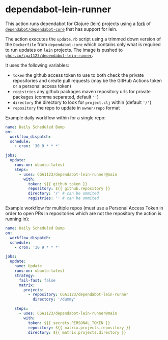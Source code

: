 # dependabot-lein-runner

This action runs dependabot for Clojure (lein) projects using a [fork] of
[`dependabot/dependabot-core`] that has support for lein.

The action executes the `update.rb` script using a trimmed down version of the
`Dockerfile` from `dependabot-core` which contains only what is required to run
updates on `lein` projects. The image is pushed to
[`ghcr.io/cga1123/dependabot-lein-runner`].

It uses the following variables:
- `token` the github access token to use to both check the private repositories and create pull requests (may be the GitHub Actions token or a personal access token)
- `registries` any github packages maven repository urls for private packages (comma separated, default `''`)
- `directory` the directory to look for `project.clj` within (default `'/'`)
- `repository` the repo to update in `owner/repo` format

Example daily workflow within for a single repo:

```yml
name: Daily Scheduled Bump
on:
  workflow_dispatch:
  schedule:
    - cron: '30 9 * * *'

jobs:
  update:
    runs-on: ubuntu-latest
    steps:
      - uses: CGA1123/dependabot-lein-runner@main
        with:
          token: ${{ github.token }}
          repository: ${{ github.repository }}
          directory: '/' # can be ommited
          registries: '' # can be ommited
```

Example workflow for multiple repos (must use a Personal Access Token in order to open PRs in repositories which are not the repository the action is running in):

```yml
name: Daily Scheduled Bump
on:
  workflow_dispatch:
  schedule:
    - cron: '30 9 * * *'

jobs:
  update:
    name: Update
    runs-on: ubuntu-latest
    strategy:
      fail-fast: false
      matrix:
        projects:
          - repository: CGA1123/dependabot-lein-runner
            directory: '/dummy'

    steps:
      - uses: CGA1123/dependabot-lein-runner@main
        with:
          token: ${{ secrets.PERSONAL_TOKEN }}
          repository: ${{ matrix.projects.repository }}
          directory: ${{ matrix.projects.directory }}
```


[`ghcr.io/cga1123/dependabot-lein-runner`]: https://github.com/users/CGA1123/packages/container/package/dependabot-lein-runner
[`dependabot/dependabot-core`]: https://github.com/dependabot/dependabot-core
[fork]: https://github.com/CGA1123/dependabot-core/tree/leiningen
